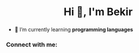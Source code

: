 <h1 align="center">Hi 👋, I'm Bekir</h1>
<h3 align="center"></h3>

- 🌱 I’m currently learning **programming languages**

<h3 align="left">Connect with me:</h3>
<p align="left">
</p>
